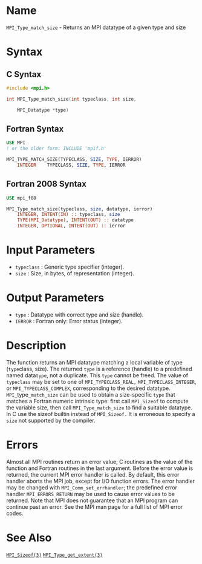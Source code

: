 # Name

`MPI_Type_match_size` - Returns an MPI datatype of a given type and
size

# Syntax

## C Syntax

```c
#include <mpi.h>

int MPI_Type_match_size(int typeclass, int size,

    MPI_Datatype *type)
```

## Fortran Syntax

```fortran
USE MPI
! or the older form: INCLUDE 'mpif.h'

MPI_TYPE_MATCH_SIZE(TYPECLASS, SIZE, TYPE, IERROR)
    INTEGER    TYPECLASS, SIZE, TYPE, IERROR
```

## Fortran 2008 Syntax

```fortran
USE mpi_f08

MPI_Type_match_size(typeclass, size, datatype, ierror)
    INTEGER, INTENT(IN) :: typeclass, size
    TYPE(MPI_Datatype), INTENT(OUT) :: datatype
    INTEGER, OPTIONAL, INTENT(OUT) :: ierror
```


# Input Parameters

* `typeclass` : Generic type specifier (integer).
* `size` : Size, in bytes, of representation (integer).

# Output Parameters

* `type` : Datatype with correct type and size (handle).
* `IERROR` : Fortran only: Error status (integer).

# Description

The function returns an MPI datatype matching a local variable of type
(`type`class, size). The returned `type` is a reference (handle) to a
predefined named data`type`, not a duplicate. This `type` cannot be freed.
The value of `typeclass` may be set to one of `MPI_TYPECLASS_REAL,`
`MPI_TYPECLASS_INTEGER`, or `MPI_TYPECLASS_COMPLEX`, corresponding to the
desired datatype.
`MPI_`type`_match_size` can be used to obtain a size-specific `type` that
matches a Fortran numeric intrinsic type: first call `MPI_Sizeof` to
compute the variable size, then call `MPI_Type_match_size` to find a
suitable datatype. In C use the sizeof builtin instead of `MPI_Sizeof.`
It is erroneous to specify a `size` not supported by the compiler.

# Errors

Almost all MPI routines return an error value; C routines as the value
of the function and Fortran routines in the last argument.
Before the error value is returned, the current MPI error handler is
called. By default, this error handler aborts the MPI job, except for
I/O function errors. The error handler may be changed with
`MPI_Comm_set_errhandler`; the predefined error handler `MPI_ERRORS_RETURN`
may be used to cause error values to be returned. Note that MPI does not
guarantee that an MPI program can continue past an error.
See the MPI man page for a full list of MPI error codes.

# See Also

[`MPI_Sizeof(3)`](./?file=MPI_Sizeof.md)
[`MPI_Type_get_extent(3)`](./?file=MPI_Type_get_extent.md)
